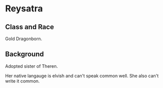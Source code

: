 # Reysatra


## Class and Race
Gold Dragonborn.

## Background
Adopted sister of Theren.

Her native langauge is elvish and can't speak common well. She also can't write it common.

